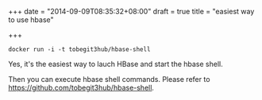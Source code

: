 +++
date = "2014-09-09T08:35:32+08:00"
draft = true
title = "easiest way to use hbase"

+++



`docker run -i -t tobegit3hub/hbase-shell`

Yes, it's the easiest way to lauch HBase and start the hbase shell.

Then you can execute hbase shell commands. Please refer to <https://github.com/tobegit3hub/hbase-shell>.
